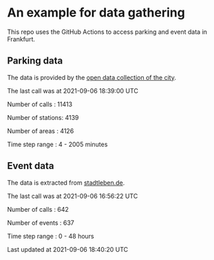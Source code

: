 # An example for data gathering

This repo uses the GitHub Actions to access parking and event data in Frankfurt.

## Parking data
The data is provided by the [open data collection of the city](https://www.offenedaten.frankfurt.de/).

The last call was at 2021-09-06 18:39:00 UTC

Number of calls   : 11413

Number of stations:  4139

Number of areas   :  4126

Time step range   :     4 -  2005 minutes


## Event data
The data is extracted from [stadtleben.de](https://stadtleben.de/frankfurt/).

The last call was at 2021-09-06 16:56:22 UTC

Number of calls   : 642

Number of events  : 637

Time step range   :   0 -  48 hours


Last updated at 2021-09-06 18:40:20 UTC
